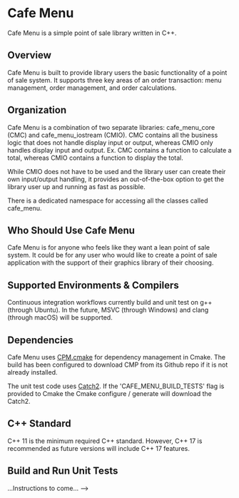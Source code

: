 # Cafe Menu
Cafe Menu is a simple point of sale library written in C++.
<!-- ### Unit Test and Documentation Generation Workflow Status -->
<!-- ![GH Actions Workflow Status] -->
<!-- ![GH Actions Workflow Status] -->
<!-- ![GH Actions Workflow Status] -->
<!-- ![GH Tag] -->

## Overview
Cafe Menu is built to provide library users the basic functionality of a point of sale system. It supports three key areas of an order transaction: menu management, order management, and order calculations.

## Organization
Cafe Menu is a combination of two separate libraries: cafe_menu_core (CMC) and cafe_menu_iostream (CMIO). CMC contains all the business logic that does not handle display input or output, whereas CMIO only handles display input and output. Ex. CMC contains a function to calculate a total, whereas CMIO contains a function to display the total.

While CMIO does not have to be used and the library user can create their own input/output handling, it provides an out-of-the-box option to get the library user up and running as fast as possible.

There is a dedicated namespace for accessing all the classes called cafe_menu.

## Who Should Use Cafe Menu
Cafe Menu is for anyone who feels like they want a lean point of sale system. It could be for any user who would like to create a point of sale application with the support of their graphics library of their choosing.

## Supported Environments & Compilers
Continuous integration workflows currently build and unit test on g++ (through Ubuntu). In the future, MSVC (through Windows) and clang (through macOS) will be supported.

## Dependencies
Cafe Menu uses [CPM.cmake](https://github.com/cpm-cmake/CPM.cmake) for dependency management in Cmake. The build has been configured to download CMP from its Github repo if it is not already installed.

The unit test code uses [Catch2](https://github.com/catchorg/Catch2.git). If the 'CAFE_MENU_BUILD_TESTS' flag is provided to Cmake the Cmake configure / generate will download the Catch2.

## C++ Standard
C++ 11 is the minimum required C++ standard. However, C++ 17 is recommended as future versions will include C++ 17 features.

<!-- ## Generated Documentation -->
<!-- The generated Doxygen documentation for 'cafe_menu' is [here] (https) -->

## Build and Run Unit Tests
...Instructions to come... -->
